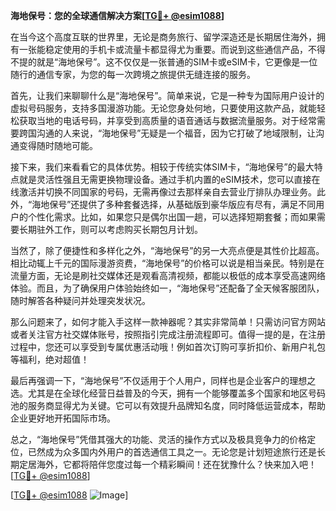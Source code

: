 **海地保号：您的全球通信解决方案[[TG💪+ @esim1088](https://t.me/s/esim1088)]**

在当今这个高度互联的世界里，无论是商务旅行、留学深造还是长期居住海外，拥有一张能稳定使用的手机卡或流量卡都显得尤为重要。而说到这些通信产品，不得不提的就是“海地保号”。这不仅仅是一张普通的SIM卡或eSIM卡，它更像是一位随行的通信专家，为您的每一次跨境之旅提供无缝连接的服务。

首先，让我们来聊聊什么是“海地保号”。简单来说，它是一种专为国际用户设计的虚拟号码服务，支持多国漫游功能。无论您身处何地，只要使用这款产品，就能轻松获取当地的电话号码，并享受到高质量的语音通话与数据流量服务。对于经常需要跨国沟通的人来说，“海地保号”无疑是一个福音，因为它打破了地域限制，让沟通变得随时随地可能。

接下来，我们来看看它的具体优势。相较于传统实体SIM卡，“海地保号”的最大特点就是灵活性强且无需更换物理设备。通过手机内置的eSIM技术，您可以直接在线激活并切换不同国家的号码，无需再像过去那样亲自去营业厅排队办理业务。此外，“海地保号”还提供了多种套餐选择，从基础版到豪华版应有尽有，满足不同用户的个性化需求。比如，如果您只是偶尔出国一趟，可以选择短期套餐；而如果需要长期驻外工作，则可以考虑购买长期包月计划。

当然了，除了便捷性和多样化之外，“海地保号”的另一大亮点便是其性价比超高。相比动辄上千元的国际漫游资费，“海地保号”的价格可以说是相当亲民。特别是在流量方面，无论是刷社交媒体还是观看高清视频，都能以极低的成本享受高速网络体验。而且，为了确保用户体验始终如一，“海地保号”还配备了全天候客服团队，随时解答各种疑问并处理突发状况。

那么问题来了，如何才能入手这样一款神器呢？其实非常简单！只需访问官方网站或者关注官方社交媒体账号，按照指引完成注册流程即可。值得一提的是，在注册过程中，您还可以享受到专属优惠活动哦！例如首次订购可享折扣价、新用户礼包等福利，绝对超值！

最后再强调一下，“海地保号”不仅适用于个人用户，同样也是企业客户的理想之选。尤其是在全球化经营日益普及的今天，拥有一个能够覆盖多个国家和地区号码池的服务商显得尤为关键。它可以有效提升品牌知名度，同时降低运营成本，帮助企业更好地开拓国际市场。

总之，“海地保号”凭借其强大的功能、灵活的操作方式以及极具竞争力的价格定位，已然成为众多国内外用户的首选通信工具之一。无论您是计划短途旅行还是长期定居海外，它都将陪伴您度过每一个精彩瞬间！还在犹豫什么？快来加入吧！[[TG💪+ @esim1088](https://t.me/s/esim1088)]

[[TG💪+ @esim1088](https://t.me/s/esim1088) ![Image](https://i.postimg.cc/4NQfJmqS/Snipaste-2025-05-13-00-14-12.png)]